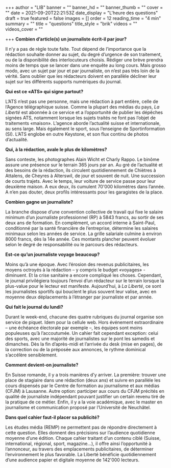 +++
author = "LIB"
banner = ""
banner_hd = ""
banner_thumb = ""
cover = ""
date = 2021-09-20T22:21:53Z
date_display = "L'heure des questions"
draft = true
featured = false
images = []
order = 12
reading_time = "4 min"
summary = ""
title = "questions"
title_style = "brik"
videos = ""
videos_cover = ""

+++
**Combien d’article(s) un journaliste écrit-il par jour?**

Il n’y a pas de règle toute faite. Tout dépend de l’importance que la rédaction souhaite donner au sujet, du degré d’urgence de son traitement, ou de la disponibilité des interlocuteurs choisis. Rédiger une brève prendra moins de temps que se lancer dans une enquête au long cours. Mais grosso modo, avec un sujet par jour et par journaliste, on n’est pas très loin de la vérité. Sans oublier que les rédacteurs doivent en parallèle décliner leur sujet sur les différents supports numériques du journal.

**Qui est ce «ATS» qui signe partout?**

L’ATS n’est pas une personne, mais une rédaction à part entière, celle de l’Agence télégraphique suisse. Comme la plupart des médias du pays, _La Liberté_ est abonnée à ce service et a l’opportunité de publier les dépêches signées ATS, notamment lorsque les sujets traités ne font pas l’objet de traitements «maison». L’agence aborde l’actualité suisse et internationale, au sens large. Mais également le sport, sous l’enseigne de Sportinformation (SI). L’ATS englobe en outre Keystone, et son flux continu de photos d’actualité.

**Qui, à la rédaction, avale le plus de kilomètres?**

Sans conteste, les photographes Alain Wicht et Charly Rappo. Le binôme assure une présence sur le terrain 365 jours par an. Au gré de l’actualité et des besoins de la rédaction, ils circulent quotidiennement de Chiètres à Attalens, de Cheyres à Alterswil, de jour et souvent de nuit. Une succession de courts trajets. Avec le temps, leur voiture de service passe pour leur deuxième maison. A eux deux, ils cumulent 70'000 kilomètres dans l’année. A n’en pas douter, deux profils intéressants pour les garagistes de la place.

**Combien gagne un journaliste?**

La branche dispose d’une convention collective de travail qui fixe le salaire minimum d’un journaliste professionnel (RP) à 5843 francs, au sortir de ses deux ans de formation. En complément, un accord interne à Saint-Paul, conditionné par la santé financière de l’entreprise, détermine les salaires minimaux selon les années de service. La grille salariale culmine à environ 8000 francs, dès la 14e année. Ces montants plancher peuvent évoluer selon le degré de responsabilité ou le parcours des rédacteurs.

**Est-ce qu’un journaliste voyage beaucoup?**

Moins qu’à une époque. Avec l’érosion des revenus publicitaires, les moyens octroyés à la rédaction – y compris le budget «voyages» - diminuent. Et la crise sanitaire a encore compliqué les choses. Cependant, le journal privilégiera toujours l’envoi d’un rédacteur sur le terrain lorsque la plus-value pour le lecteur est manifeste. Aujourd’hui, à _La Liberté_, ce sont les journalistes sportifs qui bouclent le plus souvent leur valise, avec en moyenne deux déplacements à l’étranger par journaliste et par année.

**Qui fait le journal du lundi?**

Durant le week-end, chacune des quatre rubriques du journal organise son service de piquet. Idem pour la cellule web. Hors événement extraordinaire – une échéance électorale par exemple –, les équipes sont moins populeuses qu’à l’accoutumée. Un cahier fait cependant exception: celui des sports, avec une majorité de journalistes sur le pont les samedis et dimanches. Dès la fin d’après-midi et l’arrivée du desk (mise en pages), de la correction ou de la préposée aux annonces, le rythme dominical s’accélère sensiblement.

**Comment devient-on journaliste?**

En Suisse romande, il y a trois manières d’y arriver. La première: trouver une place de stagiaire dans une rédaction (deux ans) et suivre en parallèle les cours dispensés par le Centre de formation au journalisme et aux médias (CFJM) à Lausanne. Autre option: participer aux cours du CFJM précités en qualité de journaliste indépendant pouvant justifier un certain revenu tiré de la pratique de ce métier. Enfin, il y a la voie académique, avec le master en journalisme et communication proposé par l’Université de Neuchâtel.

**Dans quel cahier faut-il placer sa publicité?**

Les études média (REMP) ne permettent pas de répondre directement à cette question. Elles donnent des précisions sur l’audience quotidienne moyenne d’une édition. Chaque cahier traitant d’un contenu ciblé (Suisse, international, régional, sport, magazine…), il offre ainsi l’opportunité à l’annonceur, au travers des emplacements publicitaires, de déterminer l’environnement le plus favorable. La Liberté bénéficie quotidiennement d’une audience papier et digitale moyenne de 142'000 lecteurs.
